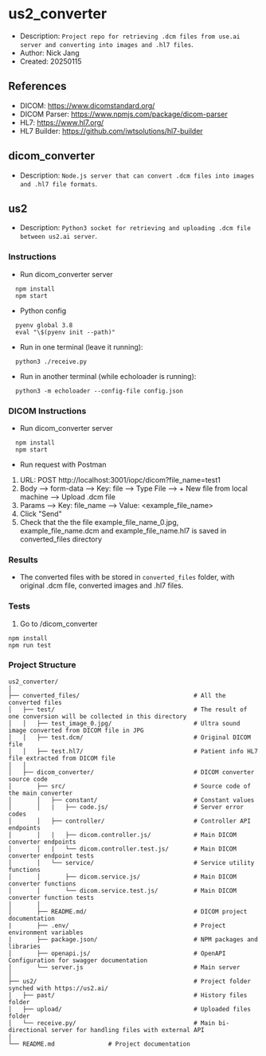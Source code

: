 # us2_converter

- Description: `Project repo for retrieving .dcm files from use.ai server and converting into images and .hl7 files`.
- Author: Nick Jang
- Created: 20250115

## References

- DICOM: https://www.dicomstandard.org/
- DICOM Parser: https://www.npmjs.com/package/dicom-parser
- HL7: https://www.hl7.org/
- HL7 Builder: https://github.com/iwtsolutions/hl7-builder

## dicom_converter

- Description: `Node.js server that can convert .dcm files into images and .hl7 file formats`.

## us2

- Description: `Python3 socket for retrieving and uploading .dcm file between us2.ai server`.

### Instructions

- Run dicom_converter server

```
  npm install
  npm start
```

- Python config

```
  pyenv global 3.8
  eval "\$(pyenv init --path)"
```

- Run in one terminal (leave it running):

```
  python3 ./receive.py
```

- Run in another terminal (while echoloader is running):

```
  python3 -m echoloader --config-file config.json
```

### DICOM Instructions

- Run dicom_converter server

```
  npm install
  npm start
```

- Run request with Postman

1. URL: POST http://localhost:3001/iopc/dicom?file_name=test1
2. Body --> form-data --> Key: file --> Type File --> + New file from local machine --> Upload .dcm file
3. Params --> Key: file_name --> Value: <example_file_name>
4. Click "Send"
5. Check that the the file example_file_name_0.jpg, example_file_name.dcm and example_file_name.hl7 is saved in converted_files directory

### Results

- The converted files with be stored in `converted_files` folder, with original .dcm file, converted images and .hl7 files.

### Tests
1. Go to /dicom_converter
```
npm install
npm run test
```

### Project Structure

```
us2_converter/
│
├── converted_files/                                # All the converted files
│   ├── test/                                       # The result of one conversion will be collected in this directory
│   │   ├── test_image_0.jpg/                       # Ultra sound image converted from DICOM file in JPG
│   │   ├── test.dcm/                               # Original DICOM file
│   │   ├── test.hl7/                               # Patient info HL7 file extracted from DICOM file
│   │
│   ├── dicom_converter/                            # DICOM converter source code
│       ├── src/                                    # Source code of the main converter
│       │   ├── constant/                           # Constant values
│       │   |   ├── code.js/                        # Server error codes
│       │   ├── controller/                         # Controller API endpoints
│       │   |   ├── dicom.controller.js/            # Main DICOM converter endpoints
│       │   |   └── dicom.controller.test.js/       # Main DICOM converter endpoint tests
│       │   └── service/                            # Service utility functions
│       │       ├── dicom.service.js/               # Main DICOM converter functions
│       │       └── dicom.service.test.js/          # Main DICOM converter function tests
│       │
│       ├── README.md/                              # DICOM project documentation
|       ├── .env/                                   # Project environment variables
|       ├── package.json/                           # NPM packages and libraries
│       ├── openapi.js/                             # OpenAPI Configuration for swagger documentation
│       └── server.js                               # Main server
│
├── us2/                                            # Project folder synched with https://us2.ai/
│   ├── past/                                       # History files folder
│   ├── upload/                                     # Uploaded files folder
│   └── receive.py/                                 # Main bi-directional server for handling files with external API
│
└── README.md               # Project documentation
```
